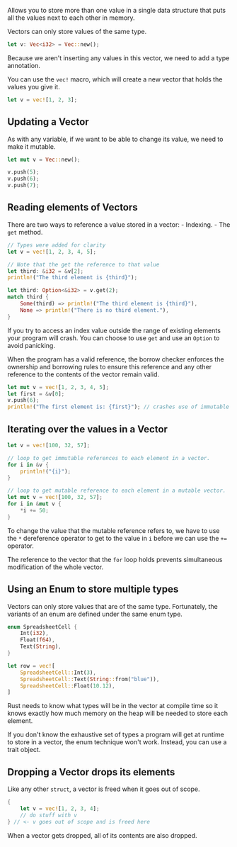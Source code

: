 Allows you to store more than one value in a single data structure that puts all the values next to each other in memory.

Vectors can only store values of the same type.
```rust
let v: Vec<i32> = Vec::new();
```

Because we aren't inserting any values in this vector, we need to add a type annotation.

You can use the `vec!` macro, which will create a new vector that holds the values you give it.
```rust
let v = vec![1, 2, 3];
```
## Updating a Vector
As with any variable, if we want to be able to change its value, we need to make it mutable.
```rust
let mut v = Vec::new();

v.push(5);
v.push(6);
v.push(7);
```
## Reading elements of Vectors
There are two ways to reference a value stored in a vector:
	- Indexing.
	- The `get` method.

```rust
// Types were added for clarity
let v = vec![1, 2, 3, 4, 5];

// Note that the get the reference to that value
let third: &i32 = &v[2];
println!("The third element is {third}");

let third: Option<&i32> = v.get(2);
match third {
	Some(third) => println!("The third element is {third}"),
	None => println!("There is no third element."),
}
```

If you try to access an index value outside the range of existing elements your program will crash. You can choose to use `get` and use an `Option` to avoid panicking.

When the program has a valid reference, the borrow checker enforces the ownership and borrowing rules to ensure this reference and any other reference to the contents of the vector remain valid.
```rust
let mut v = vec![1, 2, 3, 4, 5];
let first = &v[0];
v.push(6);
println!("The first element is: {first}"); // crashes use of immutable reference after mutable borrow in the same scope.
```
## Iterating over the values in a Vector
```rust
let v = vec![100, 32, 57];

// loop to get immutable references to each element in a vector.
for i in &v {
	println!("{i}");
}

// loop to get mutable reference to each element in a mutable vector.
let mut v = vec![100, 32, 57];
for i in &mut v {
	*i += 50;
}
```

To change the value that the mutable reference refers to, we have to use the `*` dereference operator to get to the value in `i` before we can use the `+=` operator.

The reference to the vector that the `for` loop holds prevents simultaneous modification of the whole vector.
## Using an Enum to store multiple types
Vectors can only store values that are of the same type. Fortunately, the variants of an enum are defined under the same enum type.
```rust
enum SpreadsheetCell {
	Int(i32),
	Float(f64),
	Text(String),
}

let row = vec![
	SpreadsheetCell::Int(3),
	SpreadsheetCell::Text(String::from("blue")),
	SpreadsheetCell::Float(10.12),
]
```

Rust needs to know what types will be in the vector at compile time so it knows exactly how much memory on the heap will be needed to store each element.

If you don't know the exhaustive set of types a program will get at runtime to store in a vector, the enum technique won't work. Instead, you can use a trait object.
## Dropping a Vector drops its elements
Like any other `struct`, a vector is freed when it goes out of scope.
```rust
{
	let v = vec![1, 2, 3, 4];
	// do stuff with v
} // <- v goes out of scope and is freed here
```

When a vector gets dropped, all of its contents are also dropped.